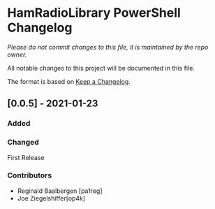 # HamRadioLibrary PowerShell Changelog
*Please do not commit changes to this file, it is maintained by the repo owner.*

All notable changes to this project will be documented in this file.

The format is based on [Keep a Changelog](http://keepachangelog.com/en/1.0.0/).

## [0.0.5] - 2021-01-23

### Added

### Changed
First Release

### Contributors
- Reginald Baalbergen [pa1reg]
- Joe Ziegelshiffer[op4k]

